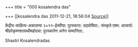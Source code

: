 +++
title = "000 kosalendra das"

+++
[[kosalendra das	2011-12-21, 18:56:04 [Source](https://groups.google.com/g/bvparishat/c/aGJxsdoBF24)]]



केंद्रीय-साहित्य-अकादम्या २०११-ईस्वीया: पुरस्कारा: उद्घोषिता:. संस्कृते एषम: आचार्या: श्रीहरेकृष्णशतपथीमहोदया: पुरस्कारेण अनेन सम्मानिता:.



Shastri Kosalendradas

